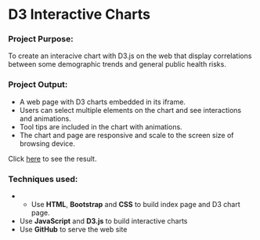 # D3 Interactive Charts  
### Project Purpose:

To create an interacive chart with D3.js on the web that display correlations between some demographic trends and general public health risks.


### Project Output:


+ A web page with D3 charts embedded in its iframe.
+ Users can select multiple elements on the chart and see interactions and animations.
+ Tool tips are included in the chart with animations.
+ The chart and page are responsive and scale to the screen size of browsing device.

Click [here](https://nelsonxw.github.io/interactive-animated-charts/) to see the result.

### Techniques used:
+ + Use **HTML**, **Bootstrap** and **CSS** to build index page and D3 chart page.
+ Use **JavaScript** and **D3.js** to build interactive charts
+ Use **GitHub** to serve the web site